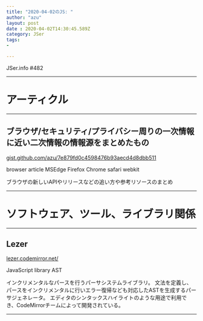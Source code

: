 ```yaml
---
title: "2020-04-02のJS: "
author: "azu"
layout: post
date : 2020-04-02T14:30:45.589Z
category: JSer
tags:
-

---
```


JSer.info #482

----

<h1 class="site-genre">アーティクル</h1>

----

## ブラウザ/セキュリティ/プライバシー周りの一次情報に近い二次情報の情報源をまとめたもの
[gist.github.com/azu/7e879fd0c4598476b93aecd4d8dbb511](https://gist.github.com/azu/7e879fd0c4598476b93aecd4d8dbb511 "ブラウザ/セキュリティ/プライバシー周りの一次情報に近い二次情報の情報源をまとめたもの")
<p class="jser-tags jser-tag-icon"><span class="jser-tag">browser</span> <span class="jser-tag">article</span> <span class="jser-tag">MSEdge</span> <span class="jser-tag">Firefox</span> <span class="jser-tag">Chrome</span> <span class="jser-tag">safari</span> <span class="jser-tag">webkit</span></p>

ブラウザの新しいAPIやリリースなどの追い方や参考リソースのまとめ


----
<h1 class="site-genre">ソフトウェア、ツール、ライブラリ関係</h1>

----

## Lezer
[lezer.codemirror.net/](https://lezer.codemirror.net/ "Lezer")
<p class="jser-tags jser-tag-icon"><span class="jser-tag">JavaScript</span> <span class="jser-tag">library</span> <span class="jser-tag">AST</span></p>

インクリメンタルなパースを行うパーサシステムライブラリ。
文法を定義し、パースをインクリメンタルに行いエラー復帰なども対応したASTを生成するパーサジェネレータ。
エディタのシンタックスハイライトのような用途で利用でき、CodeMirrorチームによって開発されている。


----
